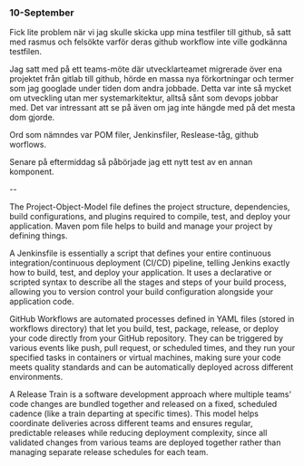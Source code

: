 ### 10-September

Fick lite problem när vi jag skulle skicka upp mina testfiler till github, så satt med rasmus och felsökte varför deras github workflow inte ville godkänna testfilen. 

Jag satt med på ett teams-möte där utvecklarteamet migrerade över ena projektet från gitlab till github, hörde en massa nya förkortningar och termer som jag googlade under tiden dom andra jobbade. Detta var inte så mycket om utveckling utan mer systemarkitektur, alltså sånt som devops jobbar med. Det var intressant att se på även om jag inte hängde med på det mesta dom gjorde. 

Ord som nämndes var POM filer, Jenkinsfiler, Reslease-tåg, github worflows.

Senare på eftermiddag så påbörjade jag ett nytt test av en annan komponent. 

--

 The Project-Object-Model file defines the project structure, dependencies, build configurations, and plugins required to compile, test, and deploy your application. Maven pom file helps to build and manage your project by defining things.

A Jenkinsfile is essentially a script that defines your entire continuous integration/continuous deployment (CI/CD) pipeline, telling Jenkins exactly how to build, test, and deploy your application. It uses a declarative or scripted syntax to describe all the stages and steps of your build process, allowing you to version control your build configuration alongside your application code.

GitHub Workflows are automated processes defined in YAML files (stored in workflows directory) that let you build, test, package, release, or deploy your code directly from your GitHub repository. They can be triggered by various events like push, pull request, or scheduled times, and they run your specified tasks in containers or virtual machines, making sure your code meets quality standards and can be automatically deployed across different environments.


A Release Train is a software development approach where multiple teams' code changes are bundled together and released on a fixed, scheduled cadence (like a train departing at specific times). This model helps coordinate deliveries across different teams and ensures regular, predictable releases while reducing deployment complexity, since all validated changes from various teams are deployed together rather than managing separate release schedules for each team.
